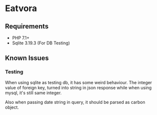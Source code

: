 # Eatvora

## Requirements

- PHP 7.1+
- Sqlite 3.19.3 (For DB Testing)

## Known Issues

### Testing

When using sqlite as testing db, it has some weird behaviour. The integer value of foreign key, turned into string in json response while when using mysql, it's still same integer. 

Also when passing date string in query, it should be parsed as carbon object.